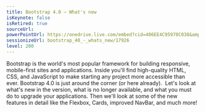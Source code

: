 ```yaml
---
title: Bootstrap 4.0 – What's new
isKeynote: false
isRetired: true
sourceUrl:
powerPointUrl: https://onedrive.live.com/embed?cid=406EE4C95978C038&amp;resid=406EE4C95978C038%2169856&amp;authkey=ALBmuaUI021KE7o&amp;em=2
sessionizeUrl: bootstrap_40_-_whats_new/17926
level: 200
---
```

Bootstrap is the world's most popular framework for building responsive, mobile-first sites and applications. Inside you'll find high-quality HTML, CSS, and JavaScript to make starting any project more accessible than ever. Bootstrap 4.0 is just around the corner (or here already).  Let's look at what's new in the version, what is no longer available, and what you must do to upgrade your applications. Then we'll look at some of the new features in detail like the Flexbox, Cards, improved NavBar, and much more!
